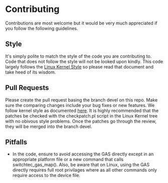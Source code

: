 # Contributing

Contributions are most welcome but it would be very much appreciated if
you follow the following guidelines.

## Style

It's simply polite to match the style of the code you are contributing to.
Code that does not follow the style will not be looked upon kindly. This
code largely follows the [Linux Kernel Style][1] so please read that
document and take heed of its wisdom.

## Pull Requests

Please create the pull request basing the branch devel on this repo.
Make sure the comparing changes include your bug fixes or new features.
We follow kernel style as documented [here][1]. It is highly recommended
that the patches be checked with the checkpatch.pl script in the Linux
Kernel tree with no obivous style problems. Once the patches go through
the review, they will be merged into the branch devel.

## Pitfalls

* In the code, ensure to avoid accessing the GAS directly except in an
  appropriate platform file or a new command that calls switchtec_gas_map().
  Also, be aware that on Linux, using the GAS directly requires full root
  privilages where as all other commands only require access to the device file.


[1]: https://www.kernel.org/doc/html/latest/process/coding-style.html
